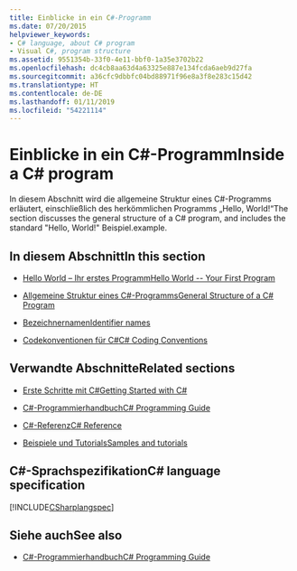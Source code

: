 ```yaml
---
title: Einblicke in ein C#-Programm
ms.date: 07/20/2015
helpviewer_keywords:
- C# language, about C# program
- Visual C#, program structure
ms.assetid: 9551354b-33f0-4e11-bbf0-1a35e3702b22
ms.openlocfilehash: dc4cb8aa63d4a63325e887e134fcda6aeb9d27fa
ms.sourcegitcommit: a36cfc9dbbfc04bd88971f96e8a3f8e283c15d42
ms.translationtype: HT
ms.contentlocale: de-DE
ms.lasthandoff: 01/11/2019
ms.locfileid: "54221114"
---
```

# <a name="inside-a-c-program"></a><span data-ttu-id="4a49a-102">Einblicke in ein C#-Programm</span><span class="sxs-lookup"><span data-stu-id="4a49a-102">Inside a C# program</span></span>

<span data-ttu-id="4a49a-103">In diesem Abschnitt wird die allgemeine Struktur eines C#-Programms erläutert, einschließlich des herkömmlichen Programms „Hello, World!“</span><span class="sxs-lookup"><span data-stu-id="4a49a-103">The section discusses the general structure of a C# program, and includes the standard "Hello, World!"</span></span> <span data-ttu-id="4a49a-104">Beispiel.</span><span class="sxs-lookup"><span data-stu-id="4a49a-104">example.</span></span>

## <a name="in-this-section"></a><span data-ttu-id="4a49a-105">In diesem Abschnitt</span><span class="sxs-lookup"><span data-stu-id="4a49a-105">In this section</span></span>

- [<span data-ttu-id="4a49a-106">Hello World – Ihr erstes Programm</span><span class="sxs-lookup"><span data-stu-id="4a49a-106">Hello World -- Your First Program</span></span>](hello-world-your-first-program.md)

- [<span data-ttu-id="4a49a-107">Allgemeine Struktur eines C#-Programms</span><span class="sxs-lookup"><span data-stu-id="4a49a-107">General Structure of a C# Program</span></span>](general-structure-of-a-csharp-program.md)

- [<span data-ttu-id="4a49a-108">Bezeichnernamen</span><span class="sxs-lookup"><span data-stu-id="4a49a-108">Identifier names</span></span>](identifier-names.md)

- [<span data-ttu-id="4a49a-109">Codekonventionen für C#</span><span class="sxs-lookup"><span data-stu-id="4a49a-109">C# Coding Conventions</span></span>](coding-conventions.md)

## <a name="related-sections"></a><span data-ttu-id="4a49a-110">Verwandte Abschnitte</span><span class="sxs-lookup"><span data-stu-id="4a49a-110">Related sections</span></span>

- [<span data-ttu-id="4a49a-111">Erste Schritte mit C#</span><span class="sxs-lookup"><span data-stu-id="4a49a-111">Getting Started with C#</span></span>](../../getting-started/index.md)

- [<span data-ttu-id="4a49a-112">C#-Programmierhandbuch</span><span class="sxs-lookup"><span data-stu-id="4a49a-112">C# Programming Guide</span></span>](../../programming-guide/index.md)

- [<span data-ttu-id="4a49a-113">C#-Referenz</span><span class="sxs-lookup"><span data-stu-id="4a49a-113">C# Reference</span></span>](../../language-reference/index.md)

- [<span data-ttu-id="4a49a-114">Beispiele und Tutorials</span><span class="sxs-lookup"><span data-stu-id="4a49a-114">Samples and tutorials</span></span>](../../../samples-and-tutorials/index.md)

## <a name="c-language-specification"></a><span data-ttu-id="4a49a-115">C#-Sprachspezifikation</span><span class="sxs-lookup"><span data-stu-id="4a49a-115">C# language specification</span></span>

[!INCLUDE[CSharplangspec](~/includes/csharplangspec-md.md)]

## <a name="see-also"></a><span data-ttu-id="4a49a-116">Siehe auch</span><span class="sxs-lookup"><span data-stu-id="4a49a-116">See also</span></span>

- [<span data-ttu-id="4a49a-117">C#-Programmierhandbuch</span><span class="sxs-lookup"><span data-stu-id="4a49a-117">C# Programming Guide</span></span>](../../programming-guide/index.md)
